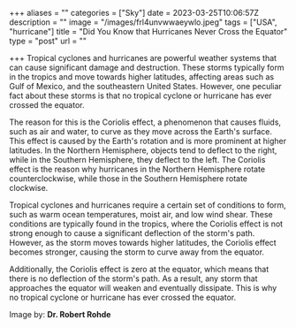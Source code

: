 +++
aliases = ""
categories = ["Sky"]
date = 2023-03-25T10:06:57Z
description = ""
image = "/images/frl4unvwwaeywlo.jpeg"
tags = ["USA", "hurricane"]
title = "Did You Know that Hurricanes Never Cross the Equator"
type = "post"
url = ""

+++
Tropical cyclones and hurricanes are powerful weather systems that can cause significant damage and destruction. These storms typically form in the tropics and move towards higher latitudes, affecting areas such as Gulf of Mexico, and the southeastern United States. However, one peculiar fact about these storms is that no tropical cyclone or hurricane has ever crossed the equator.

The reason for this is the Coriolis effect, a phenomenon that causes fluids, such as air and water, to curve as they move across the Earth's surface. This effect is caused by the Earth's rotation and is more prominent at higher latitudes. In the Northern Hemisphere, objects tend to deflect to the right, while in the Southern Hemisphere, they deflect to the left. The Coriolis effect is the reason why hurricanes in the Northern Hemisphere rotate counterclockwise, while those in the Southern Hemisphere rotate clockwise.

Tropical cyclones and hurricanes require a certain set of conditions to form, such as warm ocean temperatures, moist air, and low wind shear. These conditions are typically found in the tropics, where the Coriolis effect is not strong enough to cause a significant deflection of the storm's path. However, as the storm moves towards higher latitudes, the Coriolis effect becomes stronger, causing the storm to curve away from the equator.

Additionally, the Coriolis effect is zero at the equator, which means that there is no deflection of the storm's path. As a result, any storm that approaches the equator will weaken and eventually dissipate. This is why no tropical cyclone or hurricane has ever crossed the equator.

Image by: **Dr. Robert Rohde**